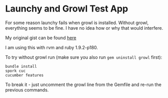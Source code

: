 Launchy and Growl Test App
=========================

For some reason launchy fails when growl is installed. Without growl, everything
seems to be fine. I have no idea how or why that would interfere.

My original gist can be found [here](http://gist.github.com/956091)

I am using this with rvm and ruby 1.9.2-p180.

To try without growl run (make sure you also run `gem uninstall growl`
first):

    bundle install
    spork cuc
    cucumber features

To break it - just uncomment the growl line from the Gemfile and re-run
the previous commands.

